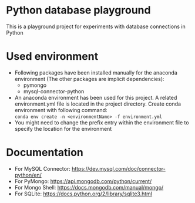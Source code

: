 # Python database playground

This is a playground project for experiments with database connections in Python

# Used environment
* Following packages have been installed manually for the anaconda environment (The other packages are implicit dependencies):
    * pymongo
    * mysql-connector-python  
* An anaconda environment has been used for this project. A related environment.yml file is located in the project directory. Create conda environment with following command:
<br>`conda env create -n <environmentName> -f environment.yml`
* You might need to change the prefix entry within the environment file to specify the location for the environment

# Documentation
* For MySQL Connector: https://dev.mysql.com/doc/connector-python/en/
* For PyMongo: https://api.mongodb.com/python/current/
* For Mongo Shell: https://docs.mongodb.com/manual/mongo/
* For SQLite: https://docs.python.org/2/library/sqlite3.html